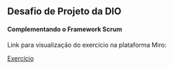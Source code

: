 ## Desafio de Projeto da DIO

#### Complementando o Framework Scrum

Link para visualização do exercício na plataforma Miro:

[Exercício](https://miro.com/app/board/uXjVMEDcvBI=/)